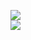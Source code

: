 [![](https://img.shields.io/badge/Made%20With-Github%20Spray-lightgrey.svg?style=for-the-badge&logo=github)](https://github.com/Annihil/github-spray#3662)  
[![](https://i.imgur.com/2DrTn0Z.gif)](https://github.com/Annihil/github-spray)